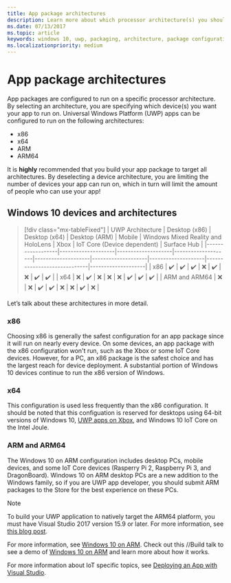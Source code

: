 ```yaml
---
title: App package architectures
description: Learn more about which processor architecture(s) you should use when building your UWP app package.
ms.date: 07/13/2017
ms.topic: article
keywords: windows 10, uwp, packaging, architecture, package configuration
ms.localizationpriority: medium
---
```


# App package architectures

App packages are configured to run on a specific processor architecture. By selecting an architecture, you are specifying which device(s) you want your app to run on. Universal Windows Platform (UWP) apps can be configured to run on the following architectures:
- x86
- x64
- ARM
- ARM64

It is **highly** recommended that you build your app package to target all architectures. By deselecting a device architecture, you are limiting the number of devices your app can run on, which in turn will limit the amount of people who can use your app!

## Windows 10 devices and architectures

> [!div class="mx-tableFixed"]
| UWP Architecture | Desktop (x86)      | Desktop (x64)      | Desktop (ARM)      | Mobile             | Windows Mixed Reality and HoloLens           | Xbox               | IoT Core (Device dependent) | Surface Hub        |
|------------------|--------------------|--------------------|--------------------|--------------------|--------------------|--------------------|-----------------------------|--------------------|
| x86              | :heavy_check_mark: | :heavy_check_mark: | :heavy_check_mark: | :x:                | :heavy_check_mark: | :x:                | :heavy_check_mark:          | :heavy_check_mark: |
| x64              | :x:                | :heavy_check_mark: | :x:                | :x:                | :x:                | :heavy_check_mark: | :heavy_check_mark:          | :heavy_check_mark: |
| ARM and ARM64              | :x:                | :x:                | :heavy_check_mark: | :heavy_check_mark: | :x:                | :x:                | :heavy_check_mark:          | :x:                |


Let’s talk about these architectures in more detail.

### x86
Choosing x86 is generally the safest configuration for an app package since it will run on nearly every device. On some devices, an app package with the x86 configuration won't run, such as the Xbox or some IoT Core devices. However, for a PC, an x86 package is the safest choice and has the largest reach for device deployment. A substantial portion of Windows 10 devices continue to run the x86 version of Windows.

### x64
This configuration is used less frequently than the x86 configuration. It should be noted that this configuation is reserved for desktops using 64-bit versions of Windows 10, [UWP apps on Xbox](https://docs.microsoft.com/windows/uwp/xbox-apps/system-resource-allocation), and Windows 10 IoT Core on the Intel Joule.

### ARM and ARM64
The Windows 10 on ARM configuration includes desktop PCs, mobile devices, and some IoT Core devices (Rasperry Pi 2, Raspberry Pi 3, and DragonBoard). Windows 10 on ARM desktop PCs are a new addition to the Windows family, so if you are UWP app developer, you should submit ARM packages to the Store for the best experience on these PCs.

>[!NOTE]
> To build your UWP application to natively target the ARM64 platform, you must have Visual Studio 2017 version 15.9 or later. For more information, see [this blog post](https://blogs.windows.com/buildingapps/2018/11/15/official-support-for-windows-10-on-arm-development/).

For more information, see [Windows 10 on ARM](https://docs.microsoft.com/windows/uwp/porting/apps-on-arm.md). Check out this //Build talk to see a demo of [Windows 10 on ARM](https://channel9.msdn.com/Events/Build/2017/P4171) and learn more about how it works.

For more information about IoT specific topics, see [Deploying an App with Visual Studio](https://developer.microsoft.com/windows/iot/Docs/AppDeployment).
